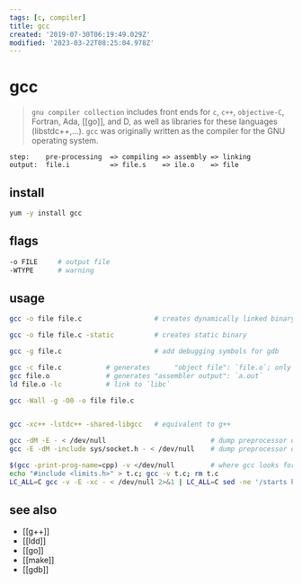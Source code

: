 ```yaml
---
tags: [c, compiler]
title: gcc
created: '2019-07-30T06:19:49.029Z'
modified: '2023-03-22T08:25:04.978Z'
---
```


# gcc

> `gnu compiler collection` includes front ends for `c`, `c++`, `objective-C`, Fortran, Ada, [[go]], and D, as well as libraries for these languages (libstdc++,...). 
> `gcc` was originally written as the compiler for the GNU operating system.

```
step:    pre-processing  => compiling => assembly => linking
output:  file.i          => file.s    => ile.o    => file
```

## install

```sh
yum -y install gcc
```

## flags

```sh
-o FILE     # output file
-WTYPE      # warning
```

## usage

```sh
gcc -o file file.c                  # creates dynamically linked binary

gcc -o file file.c -static          # creates static binary

gcc -g file.c                       # add debugging symbols for gdb

gcc -c file.c           # generates      "object file": `file.o`; only run preprocess, compile, and assemble steps
gcc file.o              # generates "assembler output": `a.out`
ld file.o -lc           # link to `libc`

gcc -Wall -g -O0 -o file file.c


gcc -xc++ -lstdc++ -shared-libgcc   # equivalent to g++

gcc -dM -E - < /dev/null                          # dump preprocessor defines / macros
gcc -E -dM -include sys/socket.h - < /dev/null    # dump preprocessor defines of header file

$(gcc -print-prog-name=cpp) -v </dev/null         # where gcc looks for header-files
echo "#include <limits.h>" > t.c; gcc -v t.c; rm t.c
LC_ALL=C gcc -v -E -xc - < /dev/null 2>&1 | LC_ALL=C sed -ne '/starts here/,/End of/p'
```

## see also

- [[g++]]
- [[ldd]]
- [[go]]
- [[make]]
- [[gdb]]
